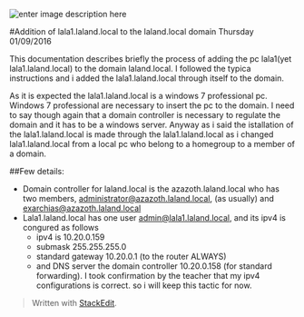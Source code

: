 
![enter image description here](https://musingsofashibe.files.wordpress.com/2015/10/mrrobotlogo.jpg)
  

#Addition of lala1.laland.local to the laland.local domain Thursday 01/09/2016

This documentation describes briefly the process of adding the pc lala1(yet lala1.laland.local) to the domain laland.local.
I followed the typica instructions and i added the lala1.laland.local through itself to the domain.  
  
As it is expected the lala1.laland.local is a windows 7 professional pc. Windows 7 professional are necessary to insert the pc to the domain. I need to say though again that a domain controller is necessary to regulate the domain and it has to be a windows server. Anyway as i said the istallation of the lala1.laland.local is made through the lala1.laland.local as i changed lala1.laland.local from a local pc who belong to a homegroup to a member of a domain.  
  
##Few details:
- Domain controller for laland.local is the azazoth.laland.local who has two members, administrator@azazoth.laland.local, (as usually) and exarchias@azazoth.laland.local
- Lala1.laland.local has one user admin@lala1.laland.local, and its ipv4 is congured as follows
	- ipv4 is 10.20.0.159
	- submask 255.255.255.0
	- standard gateway 10.20.0.1 (to the router ALWAYS)
	- and  DNS server the domain controller 10.20.0.158 (for standard forwarding). I took confirmation by the teacher that my ipv4 configurations is correct. so i will keep this tactic for now.


> Written with [StackEdit](https://stackedit.io/).